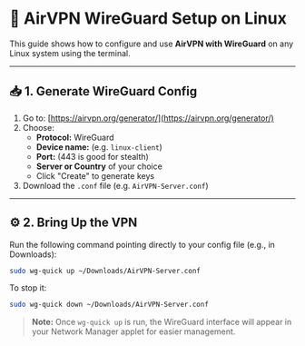 # 🔐 AirVPN WireGuard Setup on Linux

This guide shows how to configure and use **AirVPN with WireGuard** on any Linux system using the terminal.

---

## 📥 1. Generate WireGuard Config

1. Go to: [https://airvpn.org/generator/](https://airvpn.org/generator/)
2. Choose:
   - **Protocol:** WireGuard
   - **Device name:** (e.g. `linux-client`)
   - **Port:** (443 is good for stealth)
   - **Server or Country** of your choice
   - Click "Create" to generate keys
3. Download the `.conf` file (e.g. `AirVPN-Server.conf`)

---

## ⚙️ 2. Bring Up the VPN

Run the following command pointing directly to your config file (e.g., in Downloads):

```bash
sudo wg-quick up ~/Downloads/AirVPN-Server.conf
```

To stop it:
```bash
sudo wg-quick down ~/Downloads/AirVPN-Server.conf
```

> **Note:** Once `wg-quick up` is run, the WireGuard interface will appear in your Network Manager applet for easier management.
